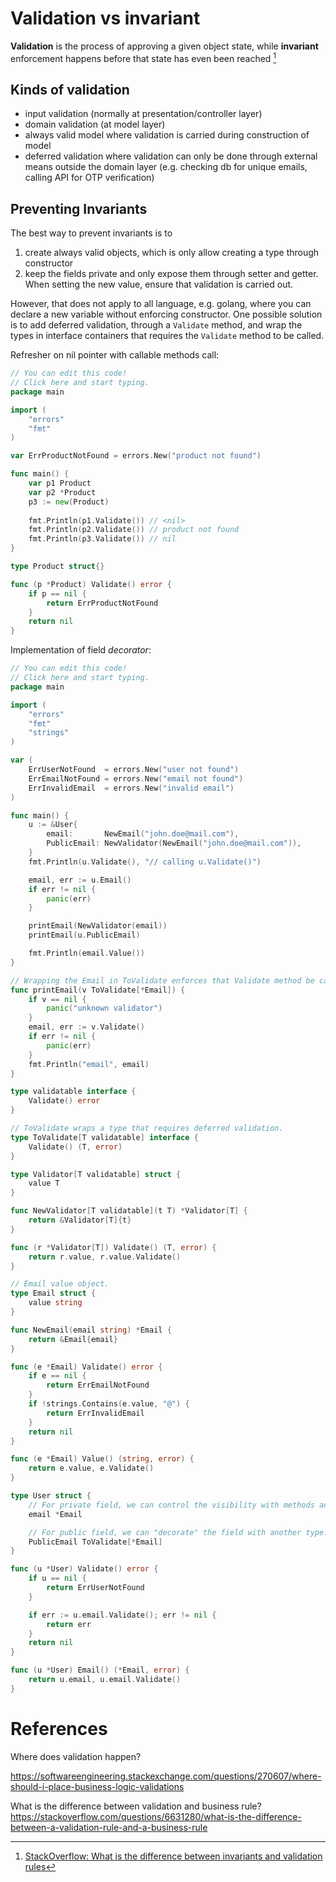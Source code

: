 # Validation vs invariant

__Validation__ is the process of approving a given object state, while __invariant__ enforcement happens before that state has even been reached [^1]


## Kinds of validation

- input validation (normally at presentation/controller layer)
- domain validation (at model layer)
- always valid model where validation is carried during construction of model
- deferred validation where validation can only be done through external means outside the domain layer (e.g. checking db for unique emails, calling API for OTP verification)


## Preventing Invariants

The best way to prevent invariants is to 
1) create always valid objects, which is only allow creating a type through constructor
2) keep the fields private and only expose them through setter and getter. When setting the new value, ensure that validation is carried out.

However, that does not apply to all language, e.g. golang, where you can declare a new variable without enforcing constructor. One possible solution is to add deferred validation, through a `Validate` method, and wrap the types in interface containers that requires the `Validate` method to be called.

Refresher on nil pointer with callable methods call:
```go
// You can edit this code!
// Click here and start typing.
package main

import (
	"errors"
	"fmt"
)

var ErrProductNotFound = errors.New("product not found")

func main() {
	var p1 Product
	var p2 *Product
	p3 := new(Product)
	
	fmt.Println(p1.Validate()) // <nil>
	fmt.Println(p2.Validate()) // product not found
	fmt.Println(p3.Validate()) // nil
}

type Product struct{}

func (p *Product) Validate() error {
	if p == nil {
		return ErrProductNotFound
	}
	return nil
}
```

Implementation of field _decorator_:

```go
// You can edit this code!
// Click here and start typing.
package main

import (
	"errors"
	"fmt"
	"strings"
)

var (
	ErrUserNotFound  = errors.New("user not found")
	ErrEmailNotFound = errors.New("email not found")
	ErrInvalidEmail  = errors.New("invalid email")
)

func main() {
	u := &User{
		email:       NewEmail("john.doe@mail.com"),
		PublicEmail: NewValidator(NewEmail("john.doe@mail.com")),
	}
	fmt.Println(u.Validate(), "// calling u.Validate()")

	email, err := u.Email()
	if err != nil {
		panic(err)
	}

	printEmail(NewValidator(email))
	printEmail(u.PublicEmail)

	fmt.Println(email.Value())
}

// Wrapping the Email in ToValidate enforces that Validate method be called before performing an action.
func printEmail(v ToValidate[*Email]) {
	if v == nil {
		panic("unknown validator")
	}
	email, err := v.Validate()
	if err != nil {
		panic(err)
	}
	fmt.Println("email", email)
}

type validatable interface {
	Validate() error
}

// ToValidate wraps a type that requires deferred validation.
type ToValidate[T validatable] interface {
	Validate() (T, error)
}

type Validator[T validatable] struct {
	value T
}

func NewValidator[T validatable](t T) *Validator[T] {
	return &Validator[T]{t}
}

func (r *Validator[T]) Validate() (T, error) {
	return r.value, r.value.Validate()
}

// Email value object.
type Email struct {
	value string
}

func NewEmail(email string) *Email {
	return &Email{email}
}

func (e *Email) Validate() error {
	if e == nil {
		return ErrEmailNotFound
	}
	if !strings.Contains(e.value, "@") {
		return ErrInvalidEmail
	}
	return nil
}

func (e *Email) Value() (string, error) {
	return e.value, e.Validate()
}

type User struct {
	// For private field, we can control the visibility with methods and enforce that .Validate is called.
	email *Email

	// For public field, we can "decorate" the field with another type.
	PublicEmail ToValidate[*Email]
}

func (u *User) Validate() error {
	if u == nil {
		return ErrUserNotFound
	}

	if err := u.email.Validate(); err != nil {
		return err
	}
	return nil
}

func (u *User) Email() (*Email, error) {
	return u.email, u.email.Validate()
}
```


# References
[^1]: [StackOverflow: What is the difference between invariants and validation rules](https://stackoverflow.com/questions/30190302/what-is-the-difference-between-invariants-and-validation-rules)

Where does validation happen?

https://softwareengineering.stackexchange.com/questions/270607/where-should-i-place-business-logic-validations

What is the difference between validation and business rule?
https://stackoverflow.com/questions/6631280/what-is-the-difference-between-a-validation-rule-and-a-business-rule
